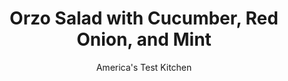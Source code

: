 ---
layout: ../../layouts/MarkdownPostLayout.astro
title: Orzo Salad with Cucumber, Red Onion, and Mint
author: America's Test Kitchen
pubDate: 2023-03-15
description: "We wanted to put the emphasis on salad, not pasta."
image_url: https://res.cloudinary.com/hksqkdlah/image/upload/ar_1:1,c_fill,dpr_2.0,f_auto,fl_lossy.progressive.strip_profile,g_faces:auto,q_auto:low,w_344/27392_sfs-5-easy-pasta-salads-with-cucumbers-red-onion-mint-5
tags: ["Main Courses","Pasta","Vegetables","Make Ahead","Salads"]
calories: 1874
protein: 7
carbohydrates: 33
fats: 
fiber: 2
ingredients: ["1 1/4 cups (8 ounces), orzo",", Salt and pepper","6 tablespoons, extra-virgin olive oil, plus extra for drizzling","1/4 cup, lemon juice (2 lemons)","2 , garlic cloves, minced","1/2 , seedless English cucumber, halved lengthwise and sliced thin crosswise","2 ounces, feta cheese, crumbled (1/2 cup)","1/2 cup finely chopped, red onion","1/2 cup, chopped fresh mint","1/4 cup thinly sliced, scallions"]
serves: 6
time: "50 minutes, plus 30 minutes sitting"
instructions: ["Bring 2 quarts water to boil in large saucepan. Add orzo and 1 1/2 teaspoons salt and cook, stirring often, until al dente. Drain orzo and transfer to rimmed baking sheet. Toss with 1 tablespoon oil and let cool completely, about 15 minutes.","Combine lemon juice, garlic, 1/2 teaspoon salt, and 1/2 teaspoon pepper in large bowl. Slowly whisk in remaining 5 tablespoons oil until emulsified. Add cucumber, feta, onion, mint, scallions, and cooled orzo to dressing and toss to thoroughly combine. Season with salt and pepper to taste.","Let salad sit at room temperature for 30 minutes to allow flavors to meld. Serve, drizzled with extra oil. (Salad can be refrigerated for up to 2 days.)"]
nutrition: ["220 mg Potassium","132 mg Phosphorus","99 mg Calcium","1 mg Iron","34 mg Magnesium","305 mg Sodium","1 mg Zinc","16 g Fat","10 g Monounsaturated","1 g Polyunsaturated","9 mg Vitamin C","11 mg Cholesterol","3 g Saturated","2 g Fiber","29 µg Folate (food)","3 g Sugars","21 µg Vitamin K","72 g Water","33 g Carbs","29 µg Folate equivalent (total)","7 g Protein","2 mg Vitamin E","34 µg Vitamin A","312 kcal Energy","1874 calories"]
notes: "We toss the cooked orzo with oil to prevent it from clumping."
---